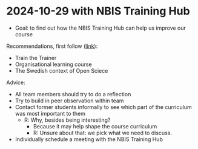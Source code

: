 # 2024-10-29 with NBIS Training Hub

- Goal: to find out how the NBIS Training Hub can help us improve our course

Recommendations, first follow ([link](https://training.scilifelab.se/our_resources/trainer_community)):

- Train the Trainer
- Organisational learning course
- The Swedish context of Open Sciece

Advice:

- All team members should try to do a reflection
- Try to build in peer observation within team
- Contact former students informally to see which part of the curriculum was most important to them
  - R: Why, besides being interesting?
    - Because it may help shape the course curriculum
    - R: Unsure about that: we pick what we need to discuss.
- Individually schedule a meeting with the NBIS Training Hub




 
